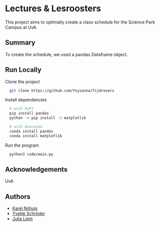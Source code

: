 # Lectures & Lesroosters

This project aims to optimally create a class schedule for the Science Park Campus at UvA.

## Summary

To create the schedule, we used a pandas Dataframe object.

## Run Locally

Clone the project

```bash
  git clone https://github.com/Yvysanna/Tijdrovers
```

Install dependencies

```bash
  # with PyPI
  pip install pandas
  python -m pip install -U matplotlib

  # with Anaconda
  conda install pandas 
  conda install matplotlib


```

Run the program

```bash
  python3 code/main.py
```

## Acknowledgements

UvA

## Authors

- [Karel Nijhuis](https://github.com/5inu)
- [Yvette Schröder](https://github.com/Yvysanna)
- [Julia Liem](https://github.com)
